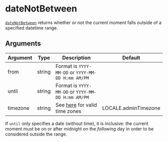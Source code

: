 # dateNotBetween

[`dateNotBetween`](/src/utils/dateNotBetween.js) returns whether or not the current moment falls outside of a specified datetime range.

## Arguments

Argument|Type|Description|Default
---|---|---|---
from|string|Format is `YYYY-MM-DD` or `YYYY-MM-DD H:mm AM/PM`|
until|string|Format is `YYYY-MM-DD` or `YYYY-MM-DD H:mm AM/PM`|
timezone|string|See [here](https://momentjs.com/timezone/) for valid time zones|LOCALE.adminTimezone

If `until` only specifies a date (without time), it is inclusive: the current moment must be on or after midnight on the _following_ day in order to be considered outside the range.
